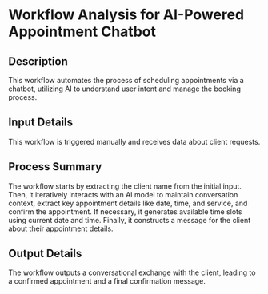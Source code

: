 # Workflow Analysis for AI-Powered Appointment Chatbot

## Description
This workflow automates the process of scheduling appointments via a chatbot, utilizing AI to understand user intent and manage the booking process.

## Input Details
This workflow is triggered manually and receives data about client requests.

## Process Summary
The workflow starts by extracting the client name from the initial input. Then, it iteratively interacts with an AI model to maintain conversation context, extract key appointment details like date, time, and service, and confirm the appointment. If necessary, it generates available time slots using current date and time. Finally, it constructs a message for the client about their appointment details.

## Output Details
The workflow outputs a conversational exchange with the client, leading to a confirmed appointment and a final confirmation message.
